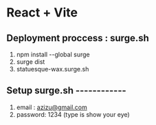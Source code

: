 # React + Vite

## Deployment proccess : surge.sh

1. npm install --global surge
2. surge dist
3. statuesque-wax.surge.sh

## Setup surge.sh ------------

1. email : azizu@gmail.com
2. password: 1234 (type is show your eye)
